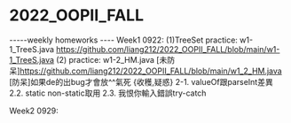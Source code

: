 # 2022_OOPII_FALL
-----weekly homeworks ----
Week1 0922:
(1)TreeSet practice:  w1-1_TreeS.java
https://github.com/liang212/2022_OOPII_FALL/blob/main/w1-1_TreeS.java
(2) practice:  w1-2_HM.java
[未防呆]https://github.com/liang212/2022_OOPII_FALL/blob/main/w1_2_HM.java
[防呆]如果de的出bug才會放^^氣死
{收穫,疑惑}
2-1. valueOf跟parseInt差異
2.2. static non-static取用
2.3. 我恨你輸入錯誤try-catch

Week2 0929:
